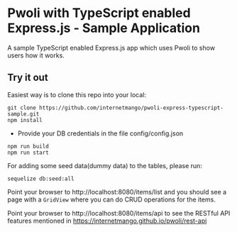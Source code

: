 # Pwoli with TypeScript enabled Express.js - Sample Application

A sample TypeScript enabled Express.js app which uses Pwoli to show users how it works.

## Try it out

Easiest way is to clone this repo into your local:

```
git clone https://github.com/internetmango/pwoli-express-typescript-sample.git
npm install
```

- Provide your DB credentials in the file config/config.json

```
npm run build
npm run start
```

For adding some seed data(dummy data) to the tables, please run:

```
sequelize db:seed:all
```

Point your browser to http://localhost:8080/items/list and you should see a page with a `GridView` where you can do CRUD operations for the items.

Point your browser to http://localhost:8080/items/api to see the RESTful API features mentioned in https://internetmango.github.io/pwoli/rest-api

